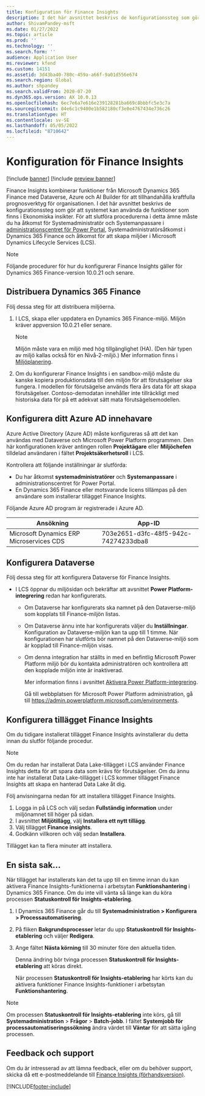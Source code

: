 ```yaml
---
title: Konfiguration för Finance Insights
description: I det här avsnittet beskrivs de konfigurationssteg som gör att systemet kan använda de funktioner som finns i Ekonomiska insikter.
author: ShivamPandey-msft
ms.date: 01/27/2022
ms.topic: article
ms.prod: ''
ms.technology: ''
ms.search.form: ''
audience: Application User
ms.reviewer: kfend
ms.custom: 14151
ms.assetid: 3d43ba40-780c-459a-a66f-9a01d556e674
ms.search.region: Global
ms.author: shpandey
ms.search.validFrom: 2020-07-20
ms.dyn365.ops.version: AX 10.0.13
ms.openlocfilehash: 6ec7e6a7e616e239128281ba669c8bbbfc5e3c7a
ms.sourcegitcommit: 04e6c1c9400e1b582180cf3e0e4767434e736c26
ms.translationtype: HT
ms.contentlocale: sv-SE
ms.lasthandoff: 05/05/2022
ms.locfileid: "8710642"
---
```

# <a name="configuration-for-finance-insights"></a>Konfiguration för Finance Insights

[!include [banner](../includes/banner.md)]
[!include [preview banner](../includes/preview-banner.md)]

Finance Insights kombinerar funktioner från Microsoft Dynamics 365 Finance med Dataverse, Azure och AI Builder för att tillhandahålla kraftfulla prognosverktyg för organisationen. I det här avsnittet beskrivs de konfigurationssteg som gör att systemet kan använda de funktioner som finns i Ekonomiska insikter. För att slutföra procedurerna i detta ämne måste du ha åtkomst för Systemadministratör och Systemanpassare i [administrationscentret för Power Portal](https://admin.powerplatform.microsoft.com/), Systemadministratörsåtkomst i Dynamics 365 Finance och åtkomst för att skapa miljöer i Microsoft Dynamics Lifecycle Services (LCS).

> [!NOTE]
> Följande procedurer för hur du konfigurerar Finance Insights gäller för Dynamics 365 Finance-version 10.0.21 och senare.

## <a name="deploy-dynamics-365-finance"></a>Distribuera Dynamics 365 Finance

Följ dessa steg för att distribuera miljöerna.

1. I LCS, skapa eller uppdatera en Dynamics 365 Finance-miljö. Miljön kräver appversion 10.0.21 eller senare.

    > [!NOTE]
    > Miljön måste vara en miljö med hög tillgänglighet (HA). (Den här typen av miljö kallas också för en Nivå-2-miljö.) Mer information finns i [Miljöplanering](../../fin-ops-core/fin-ops/imp-lifecycle/environment-planning.md).

2. Om du konfigurerar Finance Insights i en sandbox-miljö måste du kanske kopiera produktionsdata till den miljön för att förutsägelser ska fungera. I modellen för förutsägelse används flera års data för att skapa förutsägelser. Contoso-demodatan innehåller inte tillräckligt med historiska data för på ett adekvat sätt mata förutsägelsemodellen. 

## <a name="configure-your-azure-ad-tenant"></a>Konfigurera ditt Azure AD innehavare

Azure Active Directory (Azure AD) måste konfigureras så att det kan användas med Dataverse och Microsoft Power Platform programmen. Den här konfigurationen kräver antingen rollen **Projektägare** eller **Miljöchefen** tilldelad användaren i fältet **Projektsäkerhetsroll** i LCS.

Kontrollera att följande inställningar är slutförda:

- Du har åtkomst **systemadministratörer** och **Systemanpassare** i administrationscentret för Power Portal.
- En Dynamics 365 Finance eller motsvarande licens tillämpas på den användare som installerar tillägget Finance Insights.

Följande Azure AD program är registrerade i Azure AD.

|  Ansökning                             | App-ID                               |
|------------------------------------------|--------------------------------------|
| Microsoft Dynamics ERP Microservices CDS | 703e2651-d3fc-48f5-942c-74274233dba8 |
    
## <a name="configure-dataverse"></a>Konfigurera Dataverse

Följ dessa steg för att konfigurera Dataverse för Finance Insights.

- I LCS öppnar du miljösidan och bekräftar att avsnittet **Power Platform-integrering** redan har konfigurerats.

    - Om Dataverse har konfigurerats ska namnet på den Dataverse-miljö som kopplats till Finance-miljön listas.
    - Om Dataverse ännu inte har konfigurerats väljer du **Inställningar**. Konfiguration av Dataverse-miljön kan ta upp till 1 timme. När konfigurationen har slutförts bör namnet på den Dataverse-miljö som är kopplad till Finance-miljön visas.
    - Om denna integration har ställts in med en befintlig Microsoft Power Platform miljö bör du kontakta administratören och kontrollera att den kopplade miljön inte är inaktiverad.

        Mer information finns i avsnittet [Aktivera Power Platform-integrering](../../fin-ops-core/dev-itpro/power-platform/enable-power-platform-integration.md). 

        Gå till webbplatsen för Microsoft Power Platform administration, gå till <https://admin.powerplatform.microsoft.com/environments>.

## <a name="configure-the-finance-insights-add-in"></a>Konfigurera tillägget Finance Insights

Om du tidigare installerat tillägget Finance Insights avinstallerar du detta innan du slutför följande procedur.

> [!NOTE]
> Om du redan har installerat Data Lake-tillägget i LCS använder Finance Insights detta för att spara data som krävs för förutsägelser. Om du ännu inte har installerat Data Lake-tillägget i LCS kommer tillägget Finance Insights att skapa en hanterad Data Lake åt dig.

Följ anvisningarna nedan för att installera tillägget Finance Insights.

1. Logga in på LCS och välj sedan **Fullständig information** under miljönamnet till höger på sidan.
2. I avsnittet **Miljötillägg**, välj **Installera ett nytt tillägg**.
3. Välj tillägget **Finance insights**.
4. Godkänn villkoren och välj sedan **Installera**.

Tillägget kan ta flera minuter att installera.

## <a name="one-last-thing"></a>En sista sak...

När tillägget har installerats kan det ta upp till en timme innan du kan aktivera Finance Insights-funktionerna i arbetsytan **Funktionshantering** i Dynamics 365 Finance. Om du inte vill vänta så länge kan du köra processen **Statuskontroll för Insights-etablering**. 

1. I Dynamics 365 Finance går du till **Systemadministration \> Konfigurera \> Processautomatisering**.
2. På fliken **Bakgrundsprocesser** letar du upp **Statuskontroll för Insights-etablering** och väljer **Redigera**.
3. Ange fältet **Nästa körning** till 30 minuter före den aktuella tiden.

   Denna ändring bör tvinga processen **Statuskontroll för Insights-etablering** att köras direkt.

   När processen **Statuskontroll för Insights-etablering** har körts kan du aktivera funktioner Finance Insights-funktioner i arbetsytan **Funktionshantering**.

> [!NOTE]
> Om processen **Statuskontroll för Insights-etablering** inte körs, gå till **Systemadministration** > **Frågor** > **Batch-jobb**. I fältet **Systemjobb för processautomatiseringssökning** ändra värdet till **Väntar** för att sätta igång processen. 
> 
## <a name="feedback-and-support"></a>Feedback och support

Om du är intresserad av att lämna feedback, eller om du behöver support, skicka då ett e-postmeddelande till [Finance Insights (förhandsversion)](mailto:fiap@microsoft.com).

[!INCLUDE[footer-include](../../includes/footer-banner.md)]
